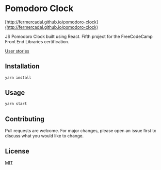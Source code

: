 # Pomodoro Clock

[http://fermercadal.github.io/pomodoro-clock](http://fermercadal.github.io/pomodoro-clock)

JS Pomodoro Clock built using React. Fifth project for the FreeCodeCamp Front End Libraries certification.

[User stories](https://www.freecodecamp.org/learn/front-end-libraries/front-end-libraries-projects/build-a-pomodoro-clock)


## Installation

```bash
yarn install
```

## Usage

```bash
yarn start
```

## Contributing
Pull requests are welcome. For major changes, please open an issue first to discuss what you would like to change.

## License
[MIT](https://choosealicense.com/licenses/mit/)